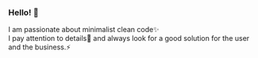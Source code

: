 ### Hello! 👋

 I am passionate about minimalist clean code✨ </br>
 I pay attention to details🔭 and always look for a good solution for the user and the business.⚡
